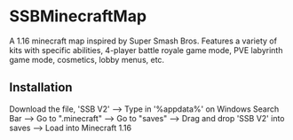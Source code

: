 # SSBMinecraftMap
A 1.16 minecraft map inspired by Super Smash Bros. Features a variety of kits with specific abilities, 4-player battle royale game mode, PVE labyrinth game mode, cosmetics, lobby menus, etc.

## Installation
Download the file, 'SSB V2' --> Type in '%appdata%' on Windows Search Bar --> Go to ".minecraft" --> Go to "saves" --> Drag and drop 'SSB V2' into saves --> Load into Minecraft 1.16

